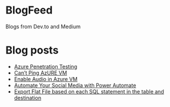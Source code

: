 # BlogFeed
Blogs from Dev.to and Medium

# Blog posts
<!-- BLOG-POST-LIST:START -->
- [Azure Penetration Testing](https://engsooncheah.medium.com/azure-penetration-testing-a96d0fb650e1?source=rss-18b0bdc43bc0------2)
- [Can’t Ping AzURE VM](https://engsooncheah.medium.com/cant-ping-azure-vm-2fce1cf45906?source=rss-18b0bdc43bc0------2)
- [Enable Audio in Azure VM](https://engsooncheah.medium.com/enable-audio-in-azure-vm-216cff7eac5?source=rss-18b0bdc43bc0------2)
- [Automate Your Social Media with Power Automate](https://engsooncheah.medium.com/automate-your-social-media-with-power-automate-fa822a0d01cd?source=rss-18b0bdc43bc0------2)
- [Export Flat File based on each SQL statement in the table and destination](https://engsooncheah.medium.com/export-flat-file-based-on-each-sql-statement-in-the-table-and-destination-f44430122e3b?source=rss-18b0bdc43bc0------2)
<!-- BLOG-POST-LIST:END -->
